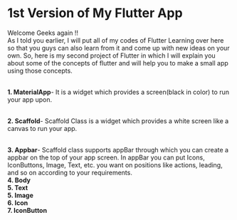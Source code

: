 # 1st Version of My Flutter App
  Welcome Geeks again !! 
  <br>As I told you earlier, I will put all of my codes of Flutter Learning over here so that you guys can also learn from it and come up with new ideas on your own. So, here is         my second project of Flutter in which I will explain you about some of the concepts of flutter and will help you to make a small app using those concepts.  
  
<br><b>1. MaterialApp</b>- It is a widget which provides a screen(black in color) to run your app upon.

<br><b>2. Scaffold</b>- Scaffold Class is a widget which provides a white screen like a canvas to run your app.

<br><b>3. Appbar</b>- Scaffold class supports appBar through which you can create a appbar on the top of your app screen. In appBar you can put Icons, IconButtons, Image, Text, etc. you want on positions like actions, leading, and so on according to your requirements.
<br><b>4. Body</b>
<br><b>5. Text</b>
<br><b>5. Image</b>
<br><b>6. Icon</b>
<br><b>7. IconButton</b>

